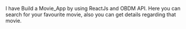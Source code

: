 I have Build a Movie_App by using ReactJs and OBDM API.
Here you can search for your favourite movie, also you can get details regarding that movie.
